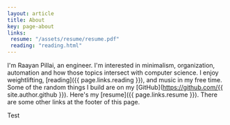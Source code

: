```yaml
---
layout: article
title: About
key: page-about
links:
 resume: "/assets/resume/resume.pdf"
 reading: "reading.html"
---
```


I'm Raayan Pillai, an engineer. I'm interested in minimalism, organization, automation and how those topics intersect with computer science.
I enjoy weightlifting, [reading]({{ page.links.reading }}), and music in my free time.
Some of the random things I build are on my [GitHub](https://github.com/{{ site.author.github }}).
Here's my [resume]({{ page.links.resume }}). There are some other links at the footer of this page.

Test